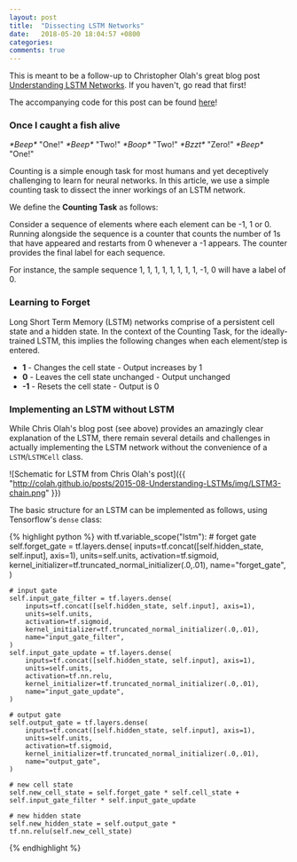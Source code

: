 ```yaml
---
layout: post
title:  "Dissecting LSTM Networks"
date:   2018-05-20 18:04:57 +0800
categories:
comments: true
---
```


This is meant to be a follow-up to Christopher Olah's great blog post [Understanding LSTM Networks](http://colah.github.io/posts/2015-08-Understanding-LSTMs/). If you haven't, go read that first!

The accompanying code for this post can be found [here](https://github.com/greentfrapp/lstm-dissect)!

### Once I caught a fish alive

*\*Beep\** "One!" 
*\*Beep\** "Two!"
*\*Boop\** "Two!"
*\*Bzzt\** "Zero!"
*\*Beep\** "One!"

Counting is a simple enough task for most humans and yet deceptively challenging to learn for neural networks. In this article, we use a simple counting task to dissect the inner workings of an LSTM network.

We define the **Counting Task** as follows:

Consider a sequence of elements where each element can be -1, 1 or 0. Running alongside the sequence is a counter that counts the number of 1s that have appeared and restarts from 0 whenever a -1 appears. The counter provides the final label for each sequence. 

For instance, the sample sequence 1, 1, 1, 1, 1, 1, 1, 1, -1, 0 will have a label of 0.

### Learning to Forget

Long Short Term Memory (LSTM) networks comprise of a persistent cell state and a hidden state. In the context of the Counting Task, for the ideally-trained LSTM, this implies the following changes when each element/step is entered.

- **1** - Changes the cell state - Output increases by 1
- **0** - Leaves the cell state unchanged - Output unchanged
- **-1** - Resets the cell state - Output is 0

### Implementing an LSTM without LSTM

While Chris Olah's blog post (see above) provides an amazingly clear explanation of the LSTM, there remain several details and challenges in actually implementing the LSTM network without the convenience of a `LSTM`/`LSTMCell` class.

![Schematic for LSTM from Chris Olah's post]({{ "http://colah.github.io/posts/2015-08-Understanding-LSTMs/img/LSTM3-chain.png" }})

The basic structure for an LSTM can be implemented as follows, using Tensorflow's `dense` class:

{% highlight python %}
with tf.variable_scope("lstm"):
	# forget gate
	self.forget_gate = tf.layers.dense(
		inputs=tf.concat([self.hidden_state, self.input], axis=1),
		units=self.units,
		activation=tf.sigmoid,
		kernel_initializer=tf.truncated_normal_initializer(.0,.01),
		name="forget_gate",
	)

	# input gate
	self.input_gate_filter = tf.layers.dense(
		inputs=tf.concat([self.hidden_state, self.input], axis=1),
		units=self.units,
		activation=tf.sigmoid,
		kernel_initializer=tf.truncated_normal_initializer(.0,.01),
		name="input_gate_filter",
	)
	self.input_gate_update = tf.layers.dense(
		inputs=tf.concat([self.hidden_state, self.input], axis=1),
		units=self.units,
		activation=tf.nn.relu,
		kernel_initializer=tf.truncated_normal_initializer(.0,.01),
		name="input_gate_update",
	)

	# output gate
	self.output_gate = tf.layers.dense(
		inputs=tf.concat([self.hidden_state, self.input], axis=1),
		units=self.units,
		activation=tf.sigmoid,
		kernel_initializer=tf.truncated_normal_initializer(.0,.01),
		name="output_gate",
	)

	# new cell state
	self.new_cell_state = self.forget_gate * self.cell_state + self.input_gate_filter * self.input_gate_update

	# new hidden state
	self.new_hidden_state = self.output_gate * tf.nn.relu(self.new_cell_state)

{% endhighlight %}




